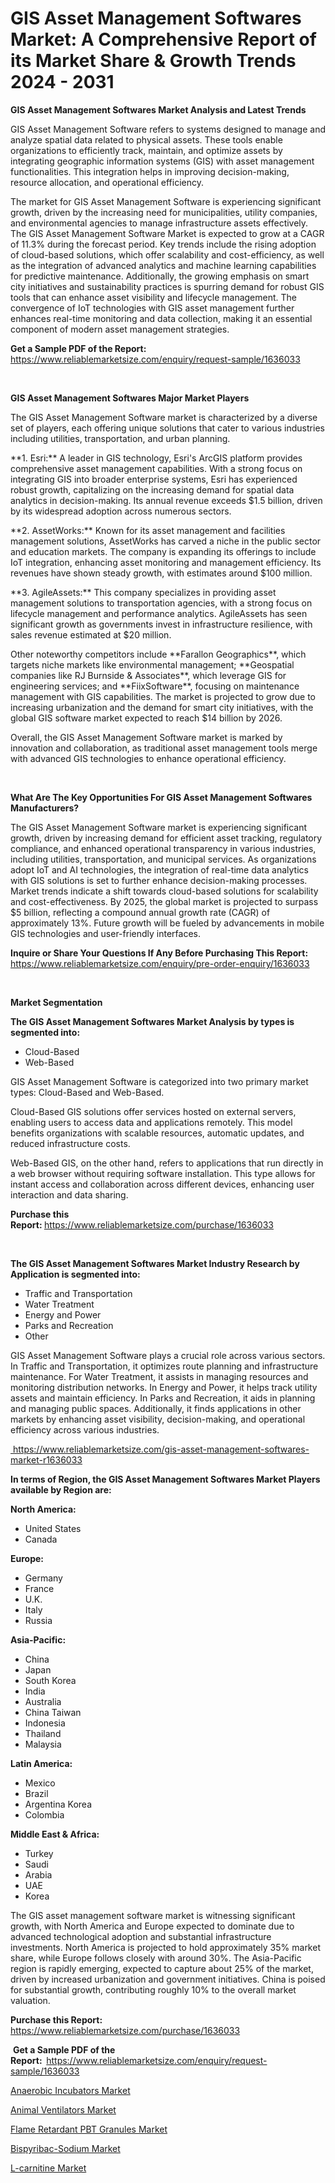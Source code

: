 <p><h1>GIS Asset Management Softwares Market: A Comprehensive Report of its Market Share & Growth Trends 2024 - 2031</h1></p><p><strong>GIS Asset Management Softwares Market Analysis and Latest Trends</strong></p>
<p><p>GIS Asset Management Software refers to systems designed to manage and analyze spatial data related to physical assets. These tools enable organizations to efficiently track, maintain, and optimize assets by integrating geographic information systems (GIS) with asset management functionalities. This integration helps in improving decision-making, resource allocation, and operational efficiency.</p><p>The market for GIS Asset Management Software is experiencing significant growth, driven by the increasing need for municipalities, utility companies, and environmental agencies to manage infrastructure assets effectively. The GIS Asset Management Software Market is expected to grow at a CAGR of 11.3% during the forecast period. Key trends include the rising adoption of cloud-based solutions, which offer scalability and cost-efficiency, as well as the integration of advanced analytics and machine learning capabilities for predictive maintenance. Additionally, the growing emphasis on smart city initiatives and sustainability practices is spurring demand for robust GIS tools that can enhance asset visibility and lifecycle management. The convergence of IoT technologies with GIS asset management further enhances real-time monitoring and data collection, making it an essential component of modern asset management strategies.</p></p>
<p><strong>Get a Sample PDF of the Report:&nbsp;</strong> <a href="https://www.reliablemarketsize.com/enquiry/request-sample/1636033?utm_campaign=1133&utm_medium=2&utm_source=Github&utm_content=ia&utm_term=13102024&utm_id=gis-asset-management-softwares">https://www.reliablemarketsize.com/enquiry/request-sample/1636033</a></p>
<p>&nbsp;</p>
<p><strong>GIS Asset Management Softwares Major Market Players</strong></p>
<p><p>The GIS Asset Management Software market is characterized by a diverse set of players, each offering unique solutions that cater to various industries including utilities, transportation, and urban planning. </p><p>**1. Esri:** A leader in GIS technology, Esri's ArcGIS platform provides comprehensive asset management capabilities. With a strong focus on integrating GIS into broader enterprise systems, Esri has experienced robust growth, capitalizing on the increasing demand for spatial data analytics in decision-making. Its annual revenue exceeds $1.5 billion, driven by its widespread adoption across numerous sectors.</p><p>**2. AssetWorks:** Known for its asset management and facilities management solutions, AssetWorks has carved a niche in the public sector and education markets. The company is expanding its offerings to include IoT integration, enhancing asset monitoring and management efficiency. Its revenues have shown steady growth, with estimates around $100 million.</p><p>**3. AgileAssets:** This company specializes in providing asset management solutions to transportation agencies, with a strong focus on lifecycle management and performance analytics. AgileAssets has seen significant growth as governments invest in infrastructure resilience, with sales revenue estimated at $20 million.</p><p>Other noteworthy competitors include **Farallon Geographics**, which targets niche markets like environmental management; **Geospatial companies like RJ Burnside & Associates**, which leverage GIS for engineering services; and **FiixSoftware**, focusing on maintenance management with GIS capabilities. The market is projected to grow due to increasing urbanization and the demand for smart city initiatives, with the global GIS software market expected to reach $14 billion by 2026.</p><p>Overall, the GIS Asset Management Software market is marked by innovation and collaboration, as traditional asset management tools merge with advanced GIS technologies to enhance operational efficiency.</p></p>
<p>&nbsp;</p>
<p><strong>What Are The Key Opportunities For GIS Asset Management Softwares Manufacturers?</strong></p>
<p><p>The GIS Asset Management Software market is experiencing significant growth, driven by increasing demand for efficient asset tracking, regulatory compliance, and enhanced operational transparency in various industries, including utilities, transportation, and municipal services. As organizations adopt IoT and AI technologies, the integration of real-time data analytics with GIS solutions is set to further enhance decision-making processes. Market trends indicate a shift towards cloud-based solutions for scalability and cost-effectiveness. By 2025, the global market is projected to surpass $5 billion, reflecting a compound annual growth rate (CAGR) of approximately 13%. Future growth will be fueled by advancements in mobile GIS technologies and user-friendly interfaces.</p></p>
<p><strong>Inquire or Share Your Questions If Any Before Purchasing This Report:</strong> <a href="https://www.reliablemarketsize.com/enquiry/pre-order-enquiry/1636033?utm_campaign=1133&utm_medium=2&utm_source=Github&utm_content=ia&utm_term=13102024&utm_id=gis-asset-management-softwares">https://www.reliablemarketsize.com/enquiry/pre-order-enquiry/1636033</a></p>
<p>&nbsp;</p>
<p><strong>Market Segmentation</strong></p>
<p><strong>The GIS Asset Management Softwares Market Analysis by types is segmented into:</strong></p>
<p><ul><li>Cloud-Based</li><li>Web-Based</li></ul></p>
<p><p>GIS Asset Management Software is categorized into two primary market types: Cloud-Based and Web-Based.</p><p>Cloud-Based GIS solutions offer services hosted on external servers, enabling users to access data and applications remotely. This model benefits organizations with scalable resources, automatic updates, and reduced infrastructure costs.</p><p>Web-Based GIS, on the other hand, refers to applications that run directly in a web browser without requiring software installation. This type allows for instant access and collaboration across different devices, enhancing user interaction and data sharing.</p></p>
<p><strong>Purchase this Report:&nbsp;</strong><a href="https://www.reliablemarketsize.com/purchase/1636033?utm_campaign=1133&utm_medium=2&utm_source=Github&utm_content=ia&utm_term=13102024&utm_id=gis-asset-management-softwares">https://www.reliablemarketsize.com/purchase/1636033</a></p>
<p>&nbsp;</p>
<p><strong>The GIS Asset Management Softwares Market Industry Research by Application is segmented into:</strong></p>
<p><ul><li>Traffic and Transportation</li><li>Water Treatment</li><li>Energy and Power</li><li>Parks and Recreation</li><li>Other</li></ul></p>
<p><p>GIS Asset Management Software plays a crucial role across various sectors. In Traffic and Transportation, it optimizes route planning and infrastructure maintenance. For Water Treatment, it assists in managing resources and monitoring distribution networks. In Energy and Power, it helps track utility assets and maintain efficiency. In Parks and Recreation, it aids in planning and managing public spaces. Additionally, it finds applications in other markets by enhancing asset visibility, decision-making, and operational efficiency across various industries.</p></p>
<p><a href="https://www.reliablemarketsize.com/gis-asset-management-softwares-market-r1636033?utm_campaign=1133&utm_medium=2&utm_source=Github&utm_content=ia&utm_term=13102024&utm_id=gis-asset-management-softwares">&nbsp;https://www.reliablemarketsize.com/gis-asset-management-softwares-market-r1636033</a></p>
<p><strong>In terms of Region, the GIS Asset Management Softwares Market Players available by Region are:</strong></p>
<p>
    <p> <strong> North America: </strong>
        <ul>
            <li>United States</li>
            <li>Canada</li>
        </ul>
        </p> 
    <p> <strong> Europe: </strong>
        <ul>
            <li>Germany</li>
            <li>France</li>
            <li>U.K.</li>
            <li>Italy</li>
            <li>Russia</li>
        </ul>
        </p> 
    <p> <strong> Asia-Pacific: </strong>
        <ul>
            <li>China</li>
            <li>Japan</li>
            <li>South Korea</li>
            <li>India</li>
            <li>Australia</li>
            <li>China Taiwan</li>
            <li>Indonesia</li>
            <li>Thailand</li>
            <li>Malaysia</li>
        </ul>
        </p> 
    <p> <strong> Latin America: </strong>
        <ul>
            <li>Mexico</li>
            <li>Brazil</li>
            <li>Argentina Korea</li>
            <li>Colombia</li>
        </ul>
        </p> 
    <p> <strong> Middle East & Africa: </strong>
        <ul>
            <li>Turkey</li>
            <li>Saudi</li>
            <li>Arabia</li>
            <li>UAE</li>
            <li>Korea</li>
        </ul>
    </p>
    </p>
<p><p>The GIS asset management software market is witnessing significant growth, with North America and Europe expected to dominate due to advanced technological adoption and substantial infrastructure investments. North America is projected to hold approximately 35% market share, while Europe follows closely with around 30%. The Asia-Pacific region is rapidly emerging, expected to capture about 25% of the market, driven by increased urbanization and government initiatives. China is poised for substantial growth, contributing roughly 10% to the overall market valuation.</p></p>
<p><strong>Purchase this Report: </strong><a href="https://www.reliablemarketsize.com/purchase/1636033?utm_campaign=1133&utm_medium=2&utm_source=Github&utm_content=ia&utm_term=13102024&utm_id=gis-asset-management-softwares">https://www.reliablemarketsize.com/purchase/1636033</a></p>
<p>&nbsp;<strong>Get a Sample PDF of the Report:&nbsp;&nbsp;</strong><a href="https://www.reliablemarketsize.com/enquiry/request-sample/1636033?utm_campaign=1133&utm_medium=2&utm_source=Github&utm_content=ia&utm_term=13102024&utm_id=gis-asset-management-softwares">https://www.reliablemarketsize.com/enquiry/request-sample/1636033</a></p>
<p><strong></strong></p>
<p><p><a href="https://issuu.com/reportprime-2/docs/anaerobic-incubators-market-size-20_c8d4b2b44c64bf?utm_campaign=1133&utm_medium=2&utm_source=Github&utm_content=ia&utm_term=13102024&utm_id=gis-asset-management-softwares">Anaerobic Incubators Market</a></p><p><a href="https://issuu.com/reportprime-2/docs/animal-ventilators-market-size-2030_9490800f5eef6f?utm_campaign=1133&utm_medium=2&utm_source=Github&utm_content=ia&utm_term=13102024&utm_id=gis-asset-management-softwares">Animal Ventilators Market</a></p><p><a href="https://github.com/WillieWoodard/Market-Research-Report-List-6/blob/main/flame-retardant-pbt-granules-market.md?utm_campaign=1133&utm_medium=2&utm_source=Github&utm_content=ia&utm_term=13102024&utm_id=gis-asset-management-softwares">Flame Retardant PBT Granules Market</a></p><p><a href="https://github.com/maegansw4/Market-Research-Report-List-1/blob/main/bispyribac-sodium-market.md?utm_campaign=1133&utm_medium=2&utm_source=Github&utm_content=ia&utm_term=13102024&utm_id=gis-asset-management-softwares">Bispyribac-Sodium Market</a></p><p><a href="https://www.linkedin.com/pulse/l-carnitine-market-size-share-analysis-growth-trends-obnxe?utm_campaign=1133&utm_medium=2&utm_source=Github&utm_content=ia&utm_term=13102024&utm_id=gis-asset-management-softwares">L-carnitine Market</a></p></p>